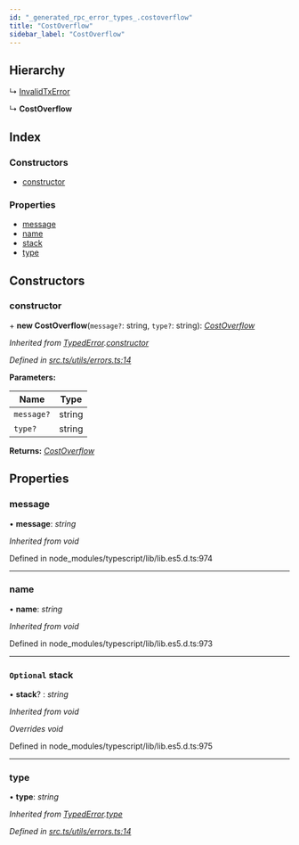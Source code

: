 ```yaml
---
id: "_generated_rpc_error_types_.costoverflow"
title: "CostOverflow"
sidebar_label: "CostOverflow"
---
```


## Hierarchy

  ↳ [InvalidTxError](_generated_rpc_error_types_.invalidtxerror.md)

  ↳ **CostOverflow**

## Index

### Constructors

* [constructor](_generated_rpc_error_types_.costoverflow.md#constructor)

### Properties

* [message](_generated_rpc_error_types_.costoverflow.md#message)
* [name](_generated_rpc_error_types_.costoverflow.md#name)
* [stack](_generated_rpc_error_types_.costoverflow.md#optional-stack)
* [type](_generated_rpc_error_types_.costoverflow.md#type)

## Constructors

###  constructor

\+ **new CostOverflow**(`message?`: string, `type?`: string): *[CostOverflow](_generated_rpc_error_types_.costoverflow.md)*

*Inherited from [TypedError](_utils_errors_.typederror.md).[constructor](_utils_errors_.typederror.md#constructor)*

*Defined in [src.ts/utils/errors.ts:14](https://github.com/nearprotocol/nearlib/blob/36a8ddc/src.ts/utils/errors.ts#L14)*

**Parameters:**

Name | Type |
------ | ------ |
`message?` | string |
`type?` | string |

**Returns:** *[CostOverflow](_generated_rpc_error_types_.costoverflow.md)*

## Properties

###  message

• **message**: *string*

*Inherited from void*

Defined in node_modules/typescript/lib/lib.es5.d.ts:974

___

###  name

• **name**: *string*

*Inherited from void*

Defined in node_modules/typescript/lib/lib.es5.d.ts:973

___

### `Optional` stack

• **stack**? : *string*

*Inherited from void*

*Overrides void*

Defined in node_modules/typescript/lib/lib.es5.d.ts:975

___

###  type

• **type**: *string*

*Inherited from [TypedError](_utils_errors_.typederror.md).[type](_utils_errors_.typederror.md#type)*

*Defined in [src.ts/utils/errors.ts:14](https://github.com/nearprotocol/nearlib/blob/36a8ddc/src.ts/utils/errors.ts#L14)*
